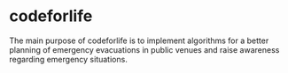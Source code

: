 # codeforlife
The main purpose of codeforlife is to implement algorithms for a better planning of emergency evacuations in public venues and raise awareness regarding emergency situations.
